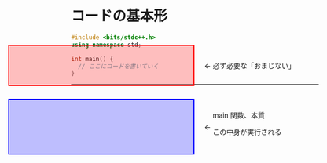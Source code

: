 <style>

:root {
  --code-font-size: 24px  !important;
}

pre[class*='language-'] {
  width: 800px;
}

.sec-1 {
  display: flex;
  align-items: center;

  position: absolute;
  top: 170px;
  left: 100px;
}

.red-box {
  width: 375px;
  height: 80px;
  background-color: rgba(255, 0, 0, 0.25);
  border: 2px solid red;

  margin-right: 20px;
}

.sec-2 {
  display: flex;
  align-items: center;

  position: absolute;
  top: 280px;
  left: 100px;
}

.blue-box {
  width: 375px;
  height: 110px;
  background-color: rgba(0, 0, 255, 0.25);
  border: 2px solid blue;

  margin-right: 20px;
}

</style>

# コードの基本形

<div class="center">

```cpp
#include <bits/stdc++.h>
using namespace std;

int main() {
  // ここにコードを書いていく
}
```

<div v-click class="sec-1">
<div class="red-box"></div>

← 必ず必要な「おまじない」

</div>


<div v-click class="sec-2">
<div class="blue-box"></div>

←&nbsp;

<div align="left">
main 関数、本質

この中身が実行される
</div>

</div>

</div>

---
